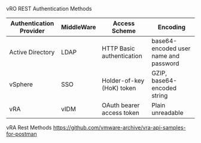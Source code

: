 vRO REST Authentication Methods

| Authentication Provider |	MiddleWare |	Access Scheme |	Encoding |
|-------------------------|-------------------------|------------------------------|-----------------------------|
| Active Directory	| LDAP |	HTTP Basic authentication	| base64-encoded user name and password |
| vSphere |	SSO |	Holder-of-key (HoK) token	| GZIP, base64-encoded string |
| vRA	| vIDM	| OAuth bearer access token	| Plain unreadable |



vRA Rest Methods
https://github.com/vmware-archive/vra-api-samples-for-postman
